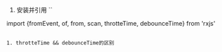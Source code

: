 
1. 安装并引用
``

import {fromEvent, of, from, scan, throtteTime, debounceTime} from 'rxjs'
```

1. throtteTime && debounceTime的区别

